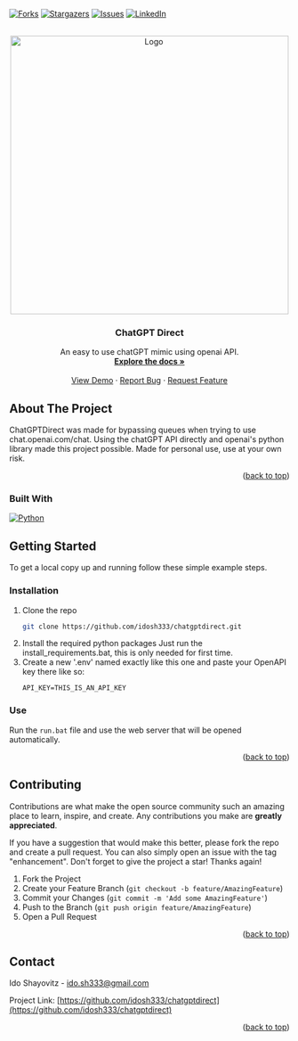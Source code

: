 <div id="top"></div>

[![Forks][forks-shield]][forks-url]
[![Stargazers][stars-shield]][stars-url]
[![Issues][issues-shield]][issues-url]
[![LinkedIn][linkedin-shield]][linkedin-url]

<!-- PROJECT LOGO -->
<br />
<div align="center">
  <a href="https://github.com/idosh333/chatgptdirect">
    <img src="https://imgur.com/zTylAmd.png" alt="Logo" width="500" height="500">
  </a>

<h3 align="center">ChatGPT Direct</h3>

  <p align="center">
    An easy to use chatGPT mimic using openai API.
    <br />
    <a href="https://github.com/idosh333/chatgptdirect"><strong>Explore the docs »</strong></a>
    <br />
    <br />
    <a href="https://github.com/idosh333/chatgptdirect">View Demo</a>
    ·
    <a href="https://github.com/idosh333/chatgptdirect/issues">Report Bug</a>
    ·
    <a href="https://github.com/idosh333/chatgptdirect/issues">Request Feature</a>
  </p>
</div>

<!-- ABOUT THE PROJECT -->

## About The Project

ChatGPTDirect was made for bypassing queues when trying to use chat.openai.com/chat.
Using the chatGPT API directly and openai's python library made this project possible.
Made for personal use, use at your own risk.

<p align="right">(<a href="#top">back to top</a>)</p>

### Built With

[![Python][made-with-python]][python-url]

<!-- GETTING STARTED -->

## Getting Started

To get a local copy up and running follow these simple example steps.

### Installation

1. Clone the repo
   ```sh
   git clone https://github.com/idosh333/chatgptdirect.git
   ```
2. Install the required python packages
   Just run the install_requirements.bat, this is only needed for first time.
3. Create a new '.env' named exactly like this one
   and paste your OpenAPI key there like so:
   ```
   API_KEY=THIS_IS_AN_API_KEY
   ```

### Use

Run the `run.bat` file and use the web server that will be opened automatically.

<p align="right">(<a href="#top">back to top</a>)</p>

<!-- CONTRIBUTING -->

## Contributing

Contributions are what make the open source community such an amazing place to learn, inspire, and create. Any contributions you make are **greatly appreciated**.

If you have a suggestion that would make this better, please fork the repo and create a pull request. You can also simply open an issue with the tag "enhancement".
Don't forget to give the project a star! Thanks again!

1. Fork the Project
2. Create your Feature Branch (`git checkout -b feature/AmazingFeature`)
3. Commit your Changes (`git commit -m 'Add some AmazingFeature'`)
4. Push to the Branch (`git push origin feature/AmazingFeature`)
5. Open a Pull Request

<p align="right">(<a href="#top">back to top</a>)</p>

<!-- CONTACT -->

## Contact

Ido Shayovitz - ido.sh333@gmail.com

Project Link: [https://github.com/idosh333/chatgptdirect](https://github.com/idosh333/chatgptdirect)

<p align="right">(<a href="#top">back to top</a>)</p>

<!-- MARKDOWN LINKS & IMAGES -->
<!-- https://www.markdownguide.org/basic-syntax/#reference-style-links -->

[contributors-shield]: https://img.shields.io/github/contributors/idosh333/chatgptdirect.svg?style=for-the-badge
[contributors-url]: https://github.com/idosh333/chatgptdirect/graphs/contributors
[forks-shield]: https://img.shields.io/github/forks/idosh333/chatgptdirect.svg?style=for-the-badge
[forks-url]: https://github.com/idosh333/chatgptdirect/network/members
[stars-shield]: https://img.shields.io/github/stars/idosh333/chatgptdirect.svg?style=for-the-badge
[stars-url]: https://github.com/idosh333/chatgptdirect/stargazers
[issues-shield]: https://img.shields.io/github/issues/idosh333/chatgptdirect.svg?style=for-the-badge
[issues-url]: https://github.com/idosh333/chatgptdirect/issues
[license-shield]: https://img.shields.io/github/license/idosh333/chatgptdirect.svg?style=for-the-badge
[license-url]: https://github.com/idosh333/chatgptdirect/blob/master/LICENSE.txt
[linkedin-shield]: https://img.shields.io/badge/-LinkedIn-black.svg?style=for-the-badge&logo=linkedin&colorB=555
[linkedin-url]: https://linkedin.com/in/ido-shayovitz
[product-screenshot]: images/screenshot.png
[made-with-python]: http://ForTheBadge.com/images/badges/made-with-python.svg
[python-url]: https://www.python.org/downloads/release/python-3112/
